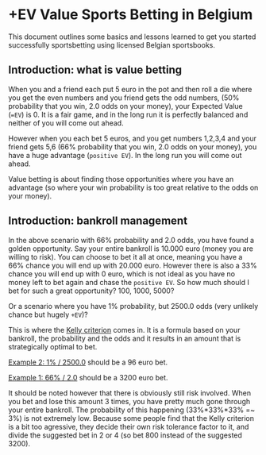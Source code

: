 # +EV Value Sports Betting in Belgium

This document outlines some basics and lessons learned to get you started successfully sportsbetting using licensed Belgian sportsbooks.

## Introduction: what is value betting
When you and a friend each put 5 euro in the pot and then roll a die where you get the even numbers and you friend gets the odd numbers, (50% probability that you win, 2.0 odds on your money), your Expected Value (`=EV`) is 0. It is a fair game, and in the long run it is perfectly balanced and neither of you will come out ahead.

However when you each bet 5 euros, and you get numbers 1,2,3,4 and your friend gets 5,6 (66% probability that you win, 2.0 odds on your money), you have a huge advantage (`positive EV`). In the long run you will come out ahead.

Value betting is about finding those opportunities where you have an advantage (so where your win probability is too great relative to the odds on your money).

## Introduction: bankroll management
In the above scenario with 66% probability and 2.0 odds, you have found a golden opportunity. 
Say your entire bankroll is 10.000 euro (money you are willing to risk). You can choose to bet it all at once, meaning you have a 66% chance you will end up with 20.000 euro. However there is also a 33% chance you will end up with 0 euro, which is not ideal as you have no money left to bet again and chase the `positive EV`. So how much should I bet for such a great opportunity? 100, 1000, 5000?

Or a scenario where you have 1% probability, but 2500.0 odds (very unlikely chance but hugely `+EV`)?

This is where the [Kelly criterion](https://en.wikipedia.org/wiki/Kelly_criterion) comes in. It is a formula based on your bankroll, the probability and the odds and it results in an amount that is strategically optimal to bet. 

[Example 2: 1% / 2500.0](https://kellycriterioncalculator.com/?balance=10000&bookmakerodds=2500.0&fractionalbetting=1&winprobability=1) should be a 96 euro bet.

[Example 1: 66% / 2.0](https://kellycriterioncalculator.com/?balance=10000&bookmakerodds=2.0&fractionalbetting=1&winprobability=66) should be a 3200 euro bet. 

It should be noted however that there is obviously still risk involved. When you bet and lose this amount 3 times, you have pretty much gone through your entire bankroll. The probability of this happening (33%*33%*33% =~ 3%) is not extremely low. Because some people find that the Kelly criterion is a bit too agressive, they decide their own risk tolerance factor to it, and divide the suggested bet in 2 or 4 (so bet 800 instead of the suggested 3200).

